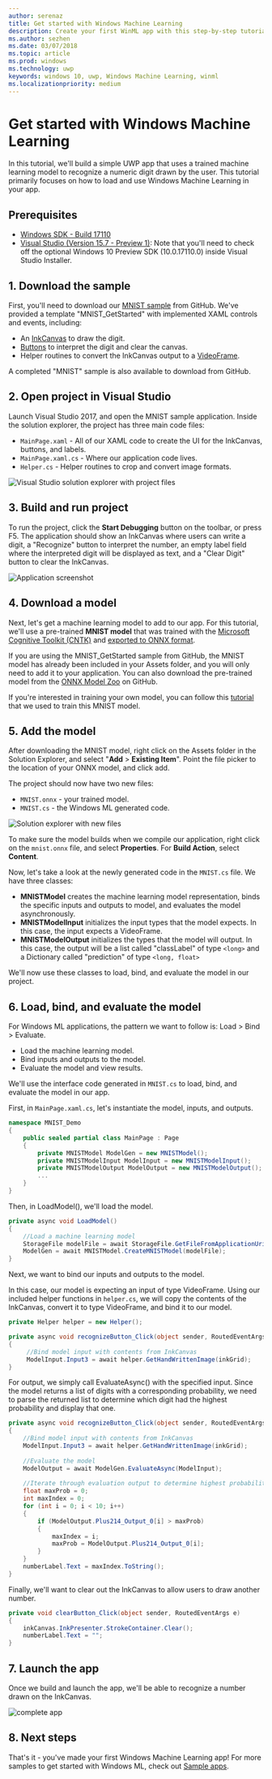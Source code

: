 ```yaml
---
author: serenaz
title: Get started with Windows Machine Learning
description: Create your first WinML app with this step-by-step tutorial.
ms.author: sezhen
ms.date: 03/07/2018
ms.topic: article
ms.prod: windows
ms.technology: uwp
keywords: windows 10, uwp, Windows Machine Learning, winml
ms.localizationpriority: medium
---
```


# Get started with Windows Machine Learning

In this tutorial, we'll build a simple UWP app that uses a trained machine learning model to recognize a numeric digit drawn by the user. This tutorial primarily focuses on how to load and use Windows Machine Learning in your app.

## Prerequisites
- [Windows SDK - Build 17110](https://www.microsoft.com/en-us/software-download/windowsinsiderpreviewSDK)
- [Visual Studio (Version 15.7 - Preview 1)](https://www.visualstudio.com/vs/preview/): Note that you'll need to check off the optional Windows 10 Preview SDK (10.0.17110.0) inside Visual Studio Installer.

## 1. Download the sample
First, you'll need to download our [MNIST sample](https://github.com/Microsoft/Windows-Machine-Learning) from GitHub. We've provided a template "MNIST_GetStarted" with implemented XAML controls and events, including:
- An [InkCanvas](https://docs.microsoft.com/uwp/api/windows.ui.xaml.controls.inkcanvas) to draw the digit.
- [Buttons](https://docs.microsoft.com/uwp/api/windows.ui.xaml.controls.button) to interpret the digit and clear the canvas. 
- Helper routines to convert the InkCanvas output to a [VideoFrame](https://docs.microsoft.com/uwp/api/windows.media.videoframe). 

A completed "MNIST" sample is also available to download from GitHub.

## 2. Open project in Visual Studio
Launch Visual Studio 2017, and open the MNIST sample application. Inside the solution explorer, the project has three main code files:
- `MainPage.xaml` - All of our XAML code to create the UI for the InkCanvas, buttons, and labels.
- `MainPage.xaml.cs` - Where our application code lives.
- `Helper.cs` - Helper routines to crop and convert image formats. 

![Visual Studio solution explorer with project files](images/get-started1.png)

## 3. Build and run project
To run the project, click the **Start Debugging** button on the toolbar, or press F5. The application should show an InkCanvas where users can write a digit, a "Recognize" button to interpret the number, an empty label field where the interpreted digit will be displayed as text, and a "Clear Digit" button to clear the InkCanvas.

![Application screenshot](images/get-started2.png)  

## 4. Download a model
Next, let's get a machine learning model to add to our app. For this tutorial, we'll use a pre-trained **MNIST model** that was trained with the [Microsoft Cognitive Toolkit (CNTK)](https://docs.microsoft.com/cognitive-toolkit/) and [exported to ONNX format](https://github.com/onnx/tutorials/blob/master/tutorials/CntkOnnxExport.ipynb). 

If you are using the MNIST_GetStarted sample from GitHub, the MNIST model has already been included in your Assets folder, and you will only need to add it to your application. You can also download the pre-trained model from the [ONNX Model Zoo](https://github.com/onnx/models) on GitHub.

If you're interested in training your own model, you can follow this [tutorial](train-ai-model.md) that we used to train this MNIST model.

## 5. Add the model 
After downloading the MNIST model, right click on the Assets folder in the Solution Explorer, and select "**Add** > **Existing Item**". Point the file picker to the location of your ONNX model, and click add. 

The project should now have two new files:
- `MNIST.onnx` - your trained model.
- `MNIST.cs` - the Windows ML generated code. 

![Solution explorer with new files](images/get-started3.png)

To make sure the model builds when we compile our application, right click on the `mnist.onnx` file, and select **Properties**. For **Build Action**, select **Content**. 

Now, let's take a look at the newly generated code in the `MNIST.cs` file. We have three classes:
- **MNISTModel** creates the machine learning model representation, binds the specific inputs and outputs to model, and evaluates the model asynchronously. 
- **MNISTModelInput** initializes the input types that the model expects. In this case, the input expects a VideoFrame.
- **MNISTModelOutput** initializes the types that the model will output. In this case, the output will be a list called "classLabel" of type `<long>` and a Dictionary called "prediction" of type `<long, float>`

We'll now use these classes to load, bind, and evaluate the model in our project. 

## 6. Load, bind, and evaluate the model
For Windows ML applications, the pattern we want to follow is: Load > Bind > Evaluate.
- Load the machine learning model.
- Bind inputs and outputs to the model.
- Evaluate the model and view results.

We'll use the interface code generated in `MNIST.cs` to load, bind, and evaluate the model in our app.

First, in `MainPage.xaml.cs`, let's instantiate the model, inputs, and outputs.
```csharp
namespace MNIST_Demo
{
	public sealed partial class MainPage : Page
	{
	    private MNISTModel ModelGen = new MNISTModel();
	    private MNISTModelInput ModelInput = new MNISTModelInput();
	    private MNISTModelOutput ModelOutput = new MNISTModelOutput();
	    ...
	}
}

```
Then, in LoadModel(), we'll load the model.
```csharp
private async void LoadModel()
{
    //Load a machine learning model
    StorageFile modelFile = await StorageFile.GetFileFromApplicationUriAsync(new Uri($"ms-appx:///Assets/MNIST.onnx"));
    ModelGen = await MNISTModel.CreateMNISTModel(modelFile);
}
```

Next, we want to bind our inputs and outputs to the model. 

In this case, our model is expecting an input of type VideoFrame. 
Using our included helper functions in `helper.cs`, we will copy the contents of the InkCanvas, convert it to type VideoFrame, and bind it to our model.

```csharp
private Helper helper = new Helper();

private async void recognizeButton_Click(object sender, RoutedEventArgs e)
{
     //Bind model input with contents from InkCanvas
     ModelInput.Input3 = await helper.GetHandWrittenImage(inkGrid);
}
```

For output, we simply call EvaluateAsync() with the specified input. Since the model returns a list of digits with a corresponding probability, we need to parse the returned list to determine which digit had the highest probability and display that one.

```csharp
private async void recognizeButton_Click(object sender, RoutedEventArgs e)
{
    //Bind model input with contents from InkCanvas
    ModelInput.Input3 = await helper.GetHandWrittenImage(inkGrid);
    
    //Evaluate the model
    ModelOutput = await ModelGen.EvaluateAsync(ModelInput);
            
    //Iterate through evaluation output to determine highest probability digit
    float maxProb = 0;
    int maxIndex = 0;
    for (int i = 0; i < 10; i++)
    {
        if (ModelOutput.Plus214_Output_0[i] > maxProb)
        {
            maxIndex = i;
            maxProb = ModelOutput.Plus214_Output_0[i];
        }
    }
    numberLabel.Text = maxIndex.ToString();
}
```

Finally, we'll want to clear out the InkCanvas to allow users to draw another number.
```csharp
private void clearButton_Click(object sender, RoutedEventArgs e)
{
    inkCanvas.InkPresenter.StrokeContainer.Clear();
    numberLabel.Text = "";
}
```

## 7. Launch the app
Once we build and launch the app, we'll be able to recognize a number drawn on the InkCanvas.

![complete app](images/get-started4.png)

## 8. Next steps
That's it - you've made your first Windows Machine Learning app! For more samples to get started with Windows ML, check out [Sample apps](samples.md).
